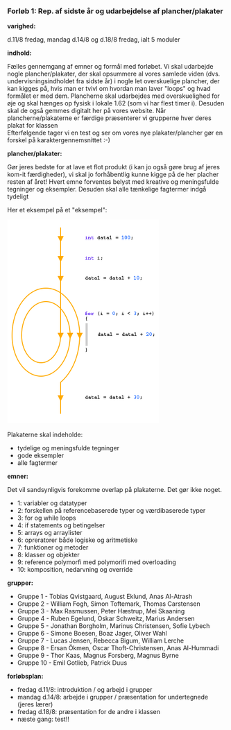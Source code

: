 ### Forløb 1: Rep. af sidste år og udarbejdelse af plancher/plakater

**varighed:** 

d.11/8 fredag, mandag d.14/8 og d.18/8 fredag, ialt 5 moduler

**indhold:**  

Fælles gennemgang af emner og formål med forløbet. Vi skal udarbejde nogle plancher/plakater, der skal opsummere al vores samlede viden (dvs. undervisningsindholdet fra sidste år) i nogle let overskuelige plancher, der kan kigges på, hvis man er tvivl om hvordan man laver "loops" og hvad formålet er med dem. Plancherne skal udarbejdes med overskuelighed for øje og skal hænges op fysisk i lokale 1.62 (som vi har flest timer i). Desuden skal de også gemmes digitalt her på vores website.
Når plancherne/plakaterne er færdige præsenterer vi grupperne hver deres plakat for klassen     
Efterfølgende tager vi en test og ser om vores nye plakater/plancher gør en forskel på karaktergennemsnittet :-)

**plancher/plakater:** 


Gør jeres bedste for at lave et flot produkt (i kan jo også gøre brug af jeres kom-it færdigheder), vi skal jo forhåbentlig kunne kigge på de her placher resten af året!
Hvert emne forventes belyst med kreative og meningsfulde tegninger og eksempler. Desuden skal alle tænkelige fagtermer indgå tydeligt  


Her et eksempel på et "eksempel":

![for2](for2.png)

Plakaterne skal indeholde:
- tydelige og meningsfulde tegninger
- gode eksempler
- alle fagtermer

**emner:**

Det vil sandsynligvis forekomme overlap på plakaterne. Det gør ikke noget. 
- 1: variabler og datatyper
- 2: forskellen på referencebaserede typer og værdibaserede typer
- 3: for og while loops
- 4: if statements og betingelser
- 5: arrays og arraylister
- 6: opreratorer både logiske og aritmetiske
- 7: funktioner og metoder
- 8: klasser og objekter
- 9: reference polymorfi med polymorifi med overloading
- 10: komposition, nedarvning og override

**grupper:**

 - Gruppe 1 - Tobias Qvistgaard, August Eklund, Anas Al-Atrash
 - Gruppe 2 - William Fogh, Simon Toftemark, Thomas Carstensen
 - Gruppe 3 - Max Rasmussen, Peter Hæstrup, Mei Skaaning
 - Gruppe 4 - Ruben Egelund, Oskar Schweitz, Marius Andersen
 - Gruppe 5 - Jonathan Borgholm, Marinus Christensen, Sofie Lybech
 - Gruppe 6 - Simone Boesen, Boaz Jager, Oliver Wahl
 - Gruppe 7 - Lucas Jensen, Rebecca Bigum, William Lerche
 - Gruppe 8 - Ersan Ökmen, Oscar Thoft-Christensen, Anas Al-Hummadi
 - Gruppe 9 - Thor Kaas, Magnus Forsberg, Magnus Byrne
 - Gruppe 10 - Emil Gotlieb, Patrick Duus

**forløbsplan:**

- fredag d.11/8: introduktion / og arbejd i grupper
- mandag d.14/8: arbejde i grupper / præsentation for undertegnede (jeres lærer)
- fredag d.18/8: præsentation for de andre i klassen
- næste gang: test!!
